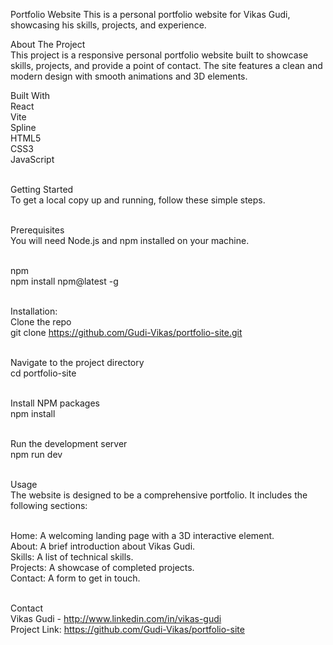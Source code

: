 Portfolio Website
This is a personal portfolio website for Vikas Gudi, showcasing his skills, projects, and experience.<br/>

About The Project<br/>
This project is a responsive personal portfolio website built to showcase skills, projects, and provide a point of contact. The site features a clean and modern design with smooth animations and 3D elements.<br/>

Built With<br/>
React<br/>
Vite<br/>
Spline<br/>
HTML5<br/>
CSS3<br/>
JavaScript<br/><br/>

Getting Started<br/>
To get a local copy up and running, follow these simple steps.<br/><br/>

Prerequisites<br/>
You will need Node.js and npm installed on your machine.<br/><br/>

npm<br/>
npm install npm@latest -g<br/><br/>

Installation:<br/>
Clone the repo<br/>
git clone https://github.com/Gudi-Vikas/portfolio-site.git<br/><br/>

Navigate to the project directory<br/>
cd portfolio-site<br/><br/>

Install NPM packages<br/>
npm install<br/><br/>

Run the development server<br/>
npm run dev<br/><br/>

Usage<br/>
The website is designed to be a comprehensive portfolio. It includes the following sections:<br/><br/>

Home: A welcoming landing page with a 3D interactive element.<br/>
About: A brief introduction about Vikas Gudi.<br/>
Skills: A list of technical skills.<br/>
Projects: A showcase of completed projects.<br/>
Contact: A form to get in touch.<br/><br/>

Contact<br/>
Vikas Gudi - http://www.linkedin.com/in/vikas-gudi<br/>
Project Link: https://github.com/Gudi-Vikas/portfolio-site<br/>
